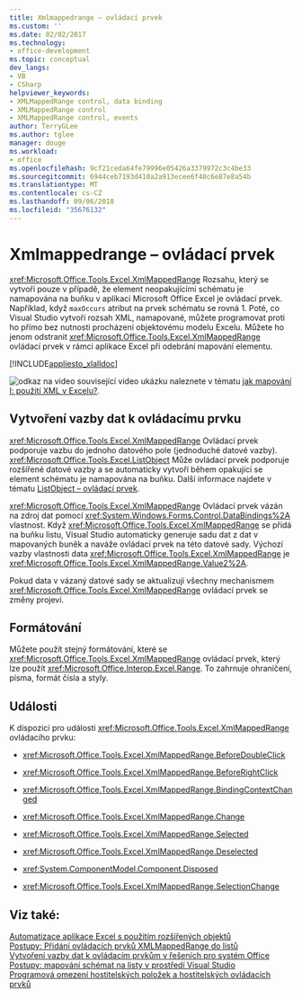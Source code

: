 ```yaml
---
title: Xmlmappedrange – ovládací prvek
ms.custom: ''
ms.date: 02/02/2017
ms.technology:
- office-development
ms.topic: conceptual
dev_langs:
- VB
- CSharp
helpviewer_keywords:
- XMLMappedRange control, data binding
- XMLMappedRange control
- XMLMappedRange control, events
author: TerryGLee
ms.author: tglee
manager: douge
ms.workload:
- office
ms.openlocfilehash: 9cf21ceda64fe79996e05426a3379972c3c4be33
ms.sourcegitcommit: 6944ceb7193d410a2a913ecee6f40c6e87e8a54b
ms.translationtype: MT
ms.contentlocale: cs-CZ
ms.lasthandoff: 09/06/2018
ms.locfileid: "35676132"
---
```

# <a name="xmlmappedrange-control"></a>Xmlmappedrange – ovládací prvek
  <xref:Microsoft.Office.Tools.Excel.XmlMappedRange> Rozsahu, který se vytvoří pouze v případě, že element neopakujícími schématu je namapována na buňku v aplikaci Microsoft Office Excel je ovládací prvek. Například, když `maxOccurs` atribut na prvek schématu se rovná 1. Poté, co Visual Studio vytvoří rozsah XML, namapované, můžete programovat proti ho přímo bez nutnosti procházení objektovému modelu Excelu. Můžete ho jenom odstranit <xref:Microsoft.Office.Tools.Excel.XmlMappedRange> ovládací prvek v rámci aplikace Excel při odebrání mapování elementu.  
  
 [!INCLUDE[appliesto_xlalldoc](../vsto/includes/appliesto-xlalldoc-md.md)]  
  
 ![odkaz na video](../vsto/media/playvideo.gif "odkaz na video") související video ukázku naleznete v tématu [jak mapování I: použití XML v Excelu?](http://go.microsoft.com/fwlink/?LinkID=130288).  
  
## <a name="bind-data-to-the-control"></a>Vytvoření vazby dat k ovládacímu prvku  
 <xref:Microsoft.Office.Tools.Excel.XmlMappedRange> Ovládací prvek podporuje vazbu do jednoho datového pole (jednoduché datové vazby). <xref:Microsoft.Office.Tools.Excel.ListObject> Může ovládací prvek podporuje rozšířené datové vazby a se automaticky vytvoří během opakující se element schématu je namapována na buňku. Další informace najdete v tématu [ListObject – ovládací prvek](../vsto/listobject-control.md).  
  
 <xref:Microsoft.Office.Tools.Excel.XmlMappedRange> Ovládací prvek vázán na zdroj dat pomocí <xref:System.Windows.Forms.Control.DataBindings%2A> vlastnost. Když <xref:Microsoft.Office.Tools.Excel.XmlMappedRange> se přidá na buňku listu, Visual Studio automaticky generuje sadu dat z dat v mapovaných buněk a naváže ovládací prvek na této datové sady. Výchozí vazby vlastnosti data <xref:Microsoft.Office.Tools.Excel.XmlMappedRange> je <xref:Microsoft.Office.Tools.Excel.XmlMappedRange.Value2%2A>.  
  
 Pokud data v vázaný datové sady se aktualizují všechny mechanismem <xref:Microsoft.Office.Tools.Excel.XmlMappedRange> ovládací prvek se změny projeví.  
  
## <a name="formatting"></a>Formátování  
 Můžete použít stejný formátování, které se <xref:Microsoft.Office.Tools.Excel.XmlMappedRange> ovládací prvek, který lze použít <xref:Microsoft.Office.Interop.Excel.Range>. To zahrnuje ohraničení, písma, formát čísla a styly.  
  
## <a name="events"></a>Události  
 K dispozici pro události <xref:Microsoft.Office.Tools.Excel.XmlMappedRange> ovládacího prvku:  
  
-   <xref:Microsoft.Office.Tools.Excel.XmlMappedRange.BeforeDoubleClick>  
  
-   <xref:Microsoft.Office.Tools.Excel.XmlMappedRange.BeforeRightClick>  
  
-   <xref:Microsoft.Office.Tools.Excel.XmlMappedRange.BindingContextChanged>  
  
-   <xref:Microsoft.Office.Tools.Excel.XmlMappedRange.Change>  
  
-   <xref:Microsoft.Office.Tools.Excel.XmlMappedRange.Selected>  
  
-   <xref:Microsoft.Office.Tools.Excel.XmlMappedRange.Deselected>  
  
-   <xref:System.ComponentModel.Component.Disposed>  
  
-   <xref:Microsoft.Office.Tools.Excel.XmlMappedRange.SelectionChange>  
  
## <a name="see-also"></a>Viz také:  
 [Automatizace aplikace Excel s použitím rozšířených objektů](../vsto/automating-excel-by-using-extended-objects.md)   
 [Postupy: Přidání ovládacích prvků XMLMappedRange do listů](../vsto/how-to-add-xmlmappedrange-controls-to-worksheets.md)   
 [Vytvoření vazby dat k ovládacím prvkům v řešeních pro systém Office](../vsto/binding-data-to-controls-in-office-solutions.md)   
 [Postupy: mapování schémat na listy v prostředí Visual Studio](../vsto/how-to-map-schemas-to-worksheets-inside-visual-studio.md)   
 [Programová omezení hostitelských položek a hostitelských ovládacích prvků](../vsto/programmatic-limitations-of-host-items-and-host-controls.md)  
  
  